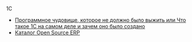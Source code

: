 1C
- [Программное чудовище, которое не должно было выжить или Что такое 1С на самом деле и зачем оно было создано](https://habr.com/ru/articles/905440/)
- [Каталог Open Source ERP](https://www.erp-online.ru/software/open/)
